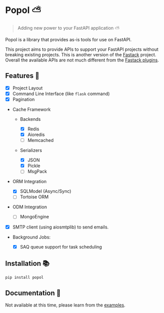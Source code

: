 # Popol ⛅

> Adding new power to your FastAPI application ⛅

Popol is a library that provides as-is tools for use on FastAPI.

This project aims to provide APIs to support your FastAPI projects without breaking existing projects. This is another version of the [Fastack](https://github.com/fastack-dev/fastack) project. Overall the available APIs are not much different from the [Fastack plugins](https://github.com/fastack-dev).

## Features 🌟

- [x] Project Layout
- [x] Command Line Interface (like `flask` command)
- [x] Pagination
- Cache Framework

    - Backends

        - [x] Redis
        - [x] Aioredis
        - [ ] Memcached

    - Serializers

        - [x] JSON
        - [x] Pickle
        - [ ] MsgPack

- ORM Integration

    - [x] SQLModel (Async/Sync)
    - [ ] Tortoise ORM

- ODM Integration

    - [ ] MongoEngine

- [x] SMTP client (using aiosmtplib) to send emails.
- Background Jobs:

    - [x] SAQ queue support for task scheduling


## Installation 📚

```
pip install popol
```

## Documentation 📖

Not available at this time, please learn from the [examples](https://github.com/aprilahijriyan/popol/tree/main/examples).
